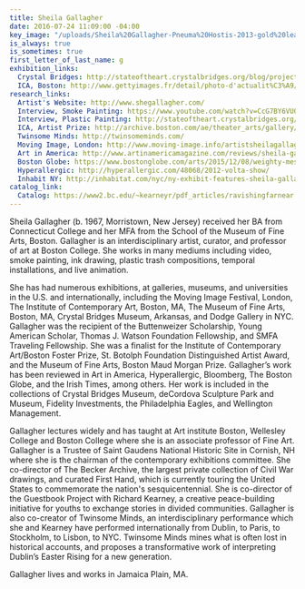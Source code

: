 ```yaml
---
title: Sheila Gallagher
date: 2016-07-24 11:09:00 -04:00
key_image: "/uploads/Sheila%20Gallagher-Pneuma%20Hostis-2013-gold%20leaf%20and%20cigarette%20butts-20%20inch%20diameter.jpg"
is_always: true
is_sometimes: true
first_letter_of_last_name: g
exhibition_links:
  Crystal Bridges: http://stateoftheart.crystalbridges.org/blog/project/sheila-gallagher/
  ICA, Boston: http://www.gettyimages.fr/detail/photo-d'actualit%C3%A9/through-a-variety-of-media-including-fresh-flowers-photo-dactualit%C3%A9/159581538#through-a-variety-of-media-including-fresh-flowers-sheila-gallagher-picture-id159581538
research_links:
  Artist's Website: http://www.shegallagher.com/
  Interview, Smoke Painting: https://www.youtube.com/watch?v=CcG7BY6VU08
  Interview, Plastic Painting: http://stateoftheart.crystalbridges.org/blog/project/sheila-gallagher-painting-in-plastic/
  ICA, Artist Prize: http://archive.boston.com/ae/theater_arts/gallery/foster_online/
  Twinsome Minds: http://twinsomeminds.com/
  Moving Image, London: http://www.moving-image.info/artistsheilagallagher/
  Art in America: http://www.artinamericamagazine.com/reviews/sheila-gallagher/
  Boston Globe: https://www.bostonglobe.com/arts/2015/12/08/weighty-messages-clad-exuberant-gestures-jewett/JkJ0Aro6cHVmmVWZzAsX2M/story.html
  Hyperallergic: http://hyperallergic.com/48068/2012-volta-show/
  Inhabit NY: http://inhabitat.com/nyc/ny-exhibit-features-sheila-gallaghers-beautiful-recycled-art-created-from-found-familial-objects/
catalog_link:
  Catalog: https://www2.bc.edu/~kearneyr/pdf_articles/ravishingfarnear.pdf
---
```


Sheila Gallagher (b. 1967, Morristown, New Jersey) received her BA from Connecticut College and her MFA from the School of the Museum of Fine Arts, Boston. Gallagher is an interdisciplinary artist, curator, and professor of art at Boston College. She works in many mediums including video, smoke painting, ink drawing, plastic trash compositions, temporal installations, and live animation.  

She has had numerous exhibitions, at galleries, museums, and universities in the U.S. and internationally, including the Moving Image Festival, London, The Institute of Contemporary Art, Boston, MA, The Museum of Fine Arts, Boston, MA, Crystal Bridges Museum, Arkansas, and Dodge Gallery in NYC. Gallagher was the recipient of the Buttenweizer Scholarship, Young American Scholar, Thomas J. Watson Foundation Fellowship, and SMFA Traveling Fellowship. She was a finalist for the Institute of Contemporary Art/Boston Foster Prize, St. Botolph Foundation Distinguished Artist Award, and the Museum of Fine Arts, Boston Maud Morgan Prize. Gallagher’s work has been reviewed in Art in America, Hyperallergic, Bloomberg, The Boston Globe, and the Irish Times, among others. Her work is included in the collections of Crystal Bridges Museum, deCordova Sculpture Park and Museum, Fidelity Investments, the Philadelphia Eagles, and Wellington Management.  
 
Gallagher lectures widely and has taught at Art institute Boston, Wellesley College and Boston College where she is an associate professor of Fine Art. Gallagher is a Trustee of Saint Gaudens National Historic Site in Cornish, NH where she is the chairman of the contemporary exhibitions committee. She co-director of The Becker Archive, the largest private collection of Civil War drawings, and curated First Hand, which is currently touring the United States to commemorate the nation's sesquicentennial. She is co-director of the Guestbook Project with Richard Kearney, a creative peace-building initiative for youths to exchange stories in divided communities. Gallagher is also co-creator of Twinsome Minds, an interdisciplinary performance which she and Kearney have performed internationally from Dublin, to Paris, to Stockholm, to Lisbon, to NYC. Twinsome Minds mines what is often lost in historical accounts, and proposes a transformative work of interpreting Dublin’s Easter Rising for a new generation.  

Gallagher lives and works in Jamaica Plain, MA.

